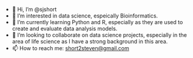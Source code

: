 - 👋 Hi, I’m @sjshort
- 👀 I’m interested in data science, espeically Bioinformatics.
- 🌱 I’m currently learning Python and R, especially as they are used to create and evaluate data analysis models.
- 💞️ I’m looking to collaborate on data science projects, especially in the area of life science as I have a strong background in this area.
- 📫 How to reach me: short2steven@gmail.com

<!---
sjshort/sjshort is a ✨ special ✨ repository because its `README.md` (this file) appears on your GitHub profile.
You can click the Preview link to take a look at your changes.
--->
